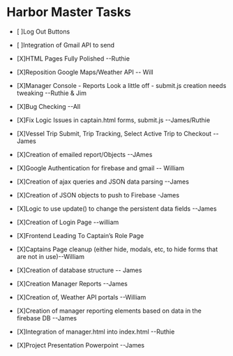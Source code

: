 # Harbor Master Tasks
	
- [ ]Log Out Buttons 
- [ ]Integration of Gmail API to send 

- [X]HTML Pages Fully Polished --Ruthie
- [X]Reposition Google Maps/Weather API -- Will
- [X]Manager Console - Reports Look a little off - submit.js creation needs tweaking --Ruthie & Jim
- [X]Bug Checking --All
- [X]Fix Logic Issues in captain.html forms, submit.js --James/Ruthie
- [X]Vessel Trip Submit, Trip Tracking, Select Active Trip to Checkout --James
- [X]Creation of emailed report/Objects --JAmes 
- [X]Google Authentication for firebase and gmail -- William
- [X]Creation of ajax queries and JSON data parsing --James
- [X]Creation of JSON objects to push to Firebase -James
- [X]Logic to use update() to change the persistent data fields --James
- [X]Creation of Login Page  --william
- [X]Frontend Leading To Captain’s Role Page
- [X]Captains Page cleanup (either hide, modals, etc, to hide forms that are not in use)--William
- [X]Creation of database structure -- James
- [X]Creation Manager Reports --James
- [X]Creation of, Weather API portals --William
- [X]Creation of manager reporting elements based on data in the firebase DB --James
- [X]Integration of manager.html into index.html --Ruthie
- [X]Project Presentation Powerpoint --James




